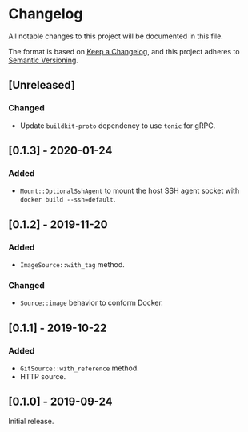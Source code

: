 # Changelog
All notable changes to this project will be documented in this file.

The format is based on [Keep a Changelog](https://keepachangelog.com/en/1.0.0/),
and this project adheres to [Semantic Versioning](https://semver.org/spec/v2.0.0.html).

## [Unreleased]
### Changed
- Update `buildkit-proto` dependency to use `tonic` for gRPC.

## [0.1.3] - 2020-01-24
### Added
- `Mount::OptionalSshAgent` to mount the host SSH agent socket with `docker build --ssh=default`.

## [0.1.2] - 2019-11-20
### Added
- `ImageSource::with_tag` method.

### Changed
- `Source::image` behavior to conform Docker.

## [0.1.1] - 2019-10-22
### Added
- `GitSource::with_reference` method.
- HTTP source.

## [0.1.0] - 2019-09-24
Initial release.
